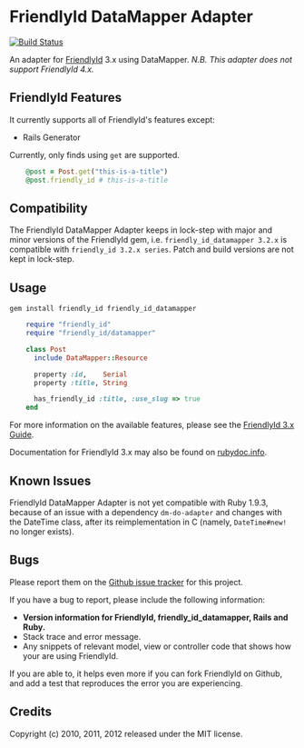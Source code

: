 # FriendlyId DataMapper Adapter

[![Build Status](https://secure.travis-ci.org/myabc/friendly_id_datamapper.png)](http://travis-ci.org/myabc/friendly_id_datamapper)

An adapter for [FriendlyId](https://github.com/norman/friendly_id/tree/3.x) 3.x
using DataMapper. _N.B. This adapter does not support FriendlyId 4.x._

## FriendlyId Features

It currently supports all of FriendlyId's features except:

* Rails Generator

Currently, only finds using `get` are supported.

```ruby
    @post = Post.get("this-is-a-title")
    @post.friendly_id # this-is-a-title
```

## Compatibility

The FriendlyId DataMapper Adapter keeps in lock-step with major and minor
versions of the FriendlyId gem, i.e. `friendly_id_datamapper 3.2.x` is
compatible with `friendly_id 3.2.x series`. Patch and build versions are not
kept in lock-step.

## Usage

    gem install friendly_id friendly_id_datamapper

```ruby
    require "friendly_id"
    require "friendly_id/datamapper"

    class Post
      include DataMapper::Resource

      property :id,    Serial
      property :title, String

      has_friendly_id :title, :use_slug => true
    end
```

For more information on the available features, please see the
[FriendlyId 3.x Guide](https://github.com/norman/friendly_id/blob/3.x/Guide.md).

Documentation for FriendlyId 3.x may also be found on [rubydoc.info](http://rubydoc.info/gems/friendly_id/3.3.1).

## Known Issues

FriendlyId DataMapper Adapter is not yet compatible with Ruby 1.9.3, because of
an issue with a dependency `dm-do-adapter` and changes with the DateTime class,
after its reimplementation in C (namely, `DateTime#new!` no longer exists).

## Bugs

Please report them on the [Github issue tracker](http://github.com/myabc/friendly_id_datamapper/issues)
for this project.

If you have a bug to report, please include the following information:

* **Version information for FriendlyId, friendly_id_datamapper, Rails and Ruby.**
* Stack trace and error message.
* Any snippets of relevant model, view or controller code that shows how your
  are using FriendlyId.

If you are able to, it helps even more if you can fork FriendlyId on Github,
and add a test that reproduces the error you are experiencing.

## Credits

Copyright (c) 2010, 2011, 2012 released under the MIT license.
